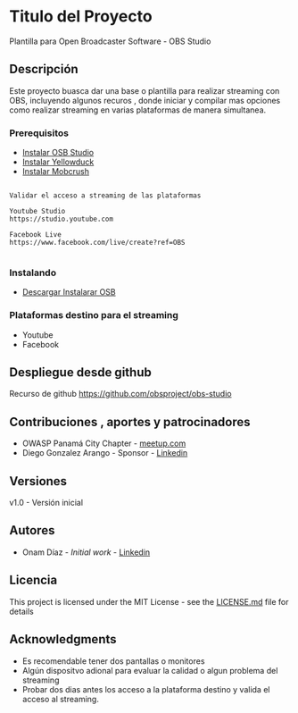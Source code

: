 # Titulo del Proyecto

Plantilla para Open Broadcaster Software - OBS Studio  

## Descripción

Este proyecto buasca dar una base o plantilla para realizar streaming con OBS, incluyendo algunos recuros , donde iniciar y compilar mas opciones como realizar streaming en varias plataformas de manera simultanea.

### Prerequisitos

* [Instalar OSB Studio](https://obsproject.com/download)
* [Instalar Yellowduck](https://yellowduck.tv/)
* [Instalar Mobcrush](https://www.mobcrush.com)


```

Validar el acceso a streaming de las plataformas

Youtube Studio 
https://studio.youtube.com   

Facebook Live
https://www.facebook.com/live/create?ref=OBS  
  
```

### Instalando

* [Descargar Instalarar OSB ](https://obsproject.com/download)



### Plataformas destino para el streaming


* Youtube
* Facebook

## Despliegue desde github

Recurso de github
https://github.com/obsproject/obs-studio


## Contribuciones , aportes y patrocinadores

* OWASP Panamá City Chapter - [meetup.com](https://www.meetup.com/es-ES/OWASP-Panama-City-Chapter/?_locale=es-ES)
* Diego Gonzalez Arango - Sponsor - [Linkedin](https://www.linkedin.com/in/diego-gonzalez-arango-28b11346/)



## Versiones

v1.0  - Versión inicial

## Autores

* Onam Díaz  - *Initial work* - [Linkedin](https://www.linkedin.com/in/onam-yoel-diaz-castillo-2304/)



## Licencia

This project is licensed under the MIT License - see the [LICENSE.md](LICENSE.md) file for details

## Acknowledgments

* Es recomendable tener dos pantallas o monitores
* Algún dispositvo adional para evaluar la calidad o algun problema del streaming
* Probar dos dias antes los acceso a la plataforma destino y valida el acceso al streaming.

